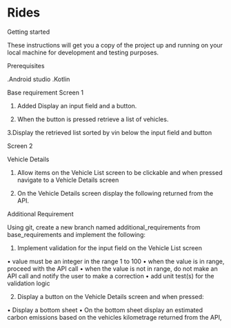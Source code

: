 # Rides
Getting started

These instructions will get you a copy of the project up and running on your local machine for development and testing purposes.

Prerequisites

.Android studio
.Kotlin

Base requirement 
Screen 1

1. Added Display an input field and a button.

2. When the button is pressed retrieve a list of vehicles.

3.Display the retrieved list sorted by vin below the input field and button

Screen 2

Vehicle Details 

1. Allow items on the Vehicle List screen to be clickable and when pressed navigate to a Vehicle Details screen 

2. On the Vehicle Details screen display the following returned from the API.



Additional Requirement

Using git, create a new branch named additional_requirements from base_requirements and implement the following: 

1. Implement validation for the input field on the Vehicle List screen 

• value must be an integer in the range 1 to 100 
• when the value is in range, proceed with the API call 
• when the value is not in range, do not make an API call and notify the user to make a correction 
• add unit test(s) for the validation logic 
 

2. Display a button on the Vehicle Details screen and when pressed: 

• Display a bottom sheet 
• On the bottom sheet display an estimated carbon emissions based on the vehicles kilometrage returned from the API,
